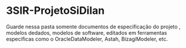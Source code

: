 # 3SIR-ProjetoSiDilan
Guarde nessa pasta somente documentos de especificação do projeto , modelos dedados, modelos de software, editados em
ferramentas especificas como o OracleDataModeler, Astah, BizagiModeler, etc.